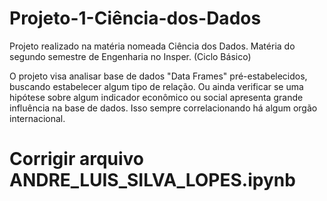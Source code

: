 # Projeto-1-Ciência-dos-Dados
Projeto realizado na matéria nomeada Ciência dos Dados. Matéria do segundo semestre de Engenharia no Insper. (Ciclo Básico)

O projeto visa analisar base de dados "Data Frames" pré-estabelecidos, buscando estabelecer algum tipo de relação. Ou ainda verificar se uma hipótese sobre algum indicador econômico ou social apresenta grande influência na base de dados. Isso sempre correlacionando há algum orgão internacional.

# Corrigir arquivo ANDRE_LUIS_SILVA_LOPES.ipynb